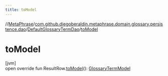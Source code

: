 ```yaml
---
title: toModel
---
```

//[MetaPhrase](../../../index.html)/[com.github.diegoberaldin.metaphrase.domain.glossary.persistence.dao](../index.html)/[DefaultGlossaryTermDao](index.html)/[toModel](to-model.html)



# toModel



[jvm]\
open override fun ResultRow.[toModel](to-model.html)(): [GlossaryTermModel](../../com.github.diegoberaldin.metaphrase.domain.glossary.data/-glossary-term-model/index.html)




